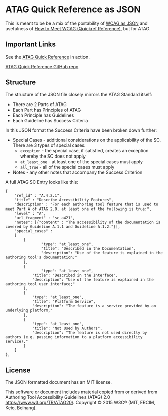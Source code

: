 # ATAG Quick Reference as JSON
This is meant to be be a mix of the portability of [WCAG as JSON](https://github.com/tenon-io/wcag-as-json) and usefulness of [How to Meet WCAG (Quickref Reference)](https://www.w3.org/WAI/WCAG21/quickref/), but for ATAG.

## Important Links
See the [ATAG Quick Reference](https://andrewnordlund.github.io/atag/atagscs.html) in action.

[ATAG Quick Reference GitHub repo](https://github.com/andrewnordlund/atag/)


## Structure

The structure of the JSON file closely mirrors the ATAG Standard itself:

* There are 2 Parts of ATAG
* Each Part has Principles of ATAG
* Each Principle has Guidelines
* Each Guideline has Success Criteria

In this JSON format the Success Criteria have been broken down further:

* Special Cases - additional considerations on the applicability of the SC. There are 3 types of special cases
  * `exception` - the special case, if satisfied, creates an exception whereby the SC does not apply
  * `at_least_one` - at least one of the special cases must apply 
  * `all_true` - all of the special cases must apply 
* Notes - any other notes that accompany the Success Criterion

A full ATAG SC Entry looks like this:

```
{
	"ref_id" : "A.4.2.1",
	"title" : "Describe Accessibility Features",
	"description" : "For each authoring tool feature that is used to meet Part A of ATAG 2.0, at least one of the following is true:",
	"level" : "A",
	"url_fragment" : "sc_a421",
	"notes": [{"content" : "The accessibility of the documentation is covered by Guideline A.1.1 and Guideline A.1.2."}],
	"special_cases" : 
	[
		{
		       	"type": "at_least_one",
       			"title": "Described in the Documentation",
	       		"description": "Use of the feature is explained in the authoring tool's documentation;"
		},
		{
		      	"type": "at_least_one",
			"title": "Described in the Interface",
			"description": "Use of the feature is explained in the authoring tool user interface;"
		},
		{
			"type": "at_least_one",
			"title": "Platform Service",
			"description": "The feature is a service provided by an underlying platform;"
		},
		{
			"type": "at_least_one",
			"title": "Not Used by Authors",
			"description": "The feature is not used directly by authors (e.g. passing information to a platform accessibility service)."
		}
	]
},
```

## License
The JSON formatted document has an MIT license.

This software or document includes material copied from or derived from Authoring Tool Accessibility Guidelines (ATAG) 2.0 https://www.w3.org/TR/ATAG20/. Copyright © 2015 W3C® (MIT, ERCIM, Keio, Beihang).
